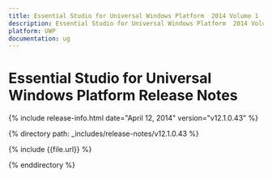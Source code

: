 ```yaml
---
title: Essential Studio for Universal Windows Platform  2014 Volume 1  Release Notes  
description: Essential Studio for Universal Windows Platform  2014 Volume 1  Release Notes  
platform: UWP
documentation: ug
---
```


# Essential Studio for Universal Windows Platform  Release Notes  

{% include release-info.html date="April 12, 2014"  version="v12.1.0.43" %} 


{% directory path: _includes/release-notes/v12.1.0.43 %}

{% include {{file.url}} %}

{% enddirectory %}